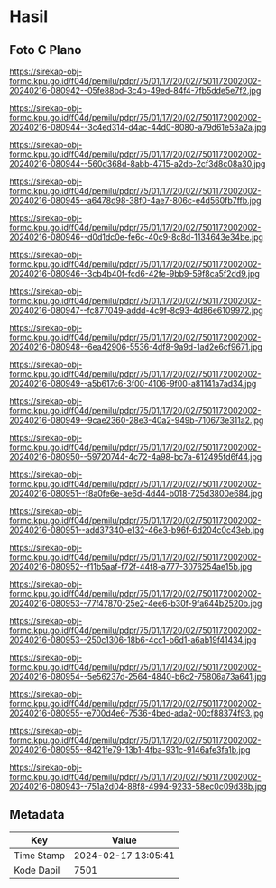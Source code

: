 # Hasil

## Foto C Plano

https://sirekap-obj-formc.kpu.go.id/f04d/pemilu/pdpr/75/01/17/20/02/7501172002002-20240216-080942--05fe88bd-3c4b-49ed-84f4-7fb5dde5e7f2.jpg

https://sirekap-obj-formc.kpu.go.id/f04d/pemilu/pdpr/75/01/17/20/02/7501172002002-20240216-080944--3c4ed314-d4ac-44d0-8080-a79d61e53a2a.jpg

https://sirekap-obj-formc.kpu.go.id/f04d/pemilu/pdpr/75/01/17/20/02/7501172002002-20240216-080944--560d368d-8abb-4715-a2db-2cf3d8c08a30.jpg

https://sirekap-obj-formc.kpu.go.id/f04d/pemilu/pdpr/75/01/17/20/02/7501172002002-20240216-080945--a6478d98-38f0-4ae7-806c-e4d560fb7ffb.jpg

https://sirekap-obj-formc.kpu.go.id/f04d/pemilu/pdpr/75/01/17/20/02/7501172002002-20240216-080946--d0d1dc0e-fe6c-40c9-8c8d-1134643e34be.jpg

https://sirekap-obj-formc.kpu.go.id/f04d/pemilu/pdpr/75/01/17/20/02/7501172002002-20240216-080946--3cb4b40f-fcd6-42fe-9bb9-59f8ca5f2dd9.jpg

https://sirekap-obj-formc.kpu.go.id/f04d/pemilu/pdpr/75/01/17/20/02/7501172002002-20240216-080947--fc877049-addd-4c9f-8c93-4d86e6109972.jpg

https://sirekap-obj-formc.kpu.go.id/f04d/pemilu/pdpr/75/01/17/20/02/7501172002002-20240216-080948--6ea42906-5536-4df8-9a9d-1ad2e6cf9671.jpg

https://sirekap-obj-formc.kpu.go.id/f04d/pemilu/pdpr/75/01/17/20/02/7501172002002-20240216-080949--a5b617c6-3f00-4106-9f00-a81141a7ad34.jpg

https://sirekap-obj-formc.kpu.go.id/f04d/pemilu/pdpr/75/01/17/20/02/7501172002002-20240216-080949--9cae2360-28e3-40a2-949b-710673e311a2.jpg

https://sirekap-obj-formc.kpu.go.id/f04d/pemilu/pdpr/75/01/17/20/02/7501172002002-20240216-080950--59720744-4c72-4a98-bc7a-612495fd6f44.jpg

https://sirekap-obj-formc.kpu.go.id/f04d/pemilu/pdpr/75/01/17/20/02/7501172002002-20240216-080951--f8a0fe6e-ae6d-4d44-b018-725d3800e684.jpg

https://sirekap-obj-formc.kpu.go.id/f04d/pemilu/pdpr/75/01/17/20/02/7501172002002-20240216-080951--add37340-e132-46e3-b96f-6d204c0c43eb.jpg

https://sirekap-obj-formc.kpu.go.id/f04d/pemilu/pdpr/75/01/17/20/02/7501172002002-20240216-080952--f11b5aaf-f72f-44f8-a777-3076254ae15b.jpg

https://sirekap-obj-formc.kpu.go.id/f04d/pemilu/pdpr/75/01/17/20/02/7501172002002-20240216-080953--77f47870-25e2-4ee6-b30f-9fa644b2520b.jpg

https://sirekap-obj-formc.kpu.go.id/f04d/pemilu/pdpr/75/01/17/20/02/7501172002002-20240216-080953--250c1306-18b6-4cc1-b6d1-a6ab19f41434.jpg

https://sirekap-obj-formc.kpu.go.id/f04d/pemilu/pdpr/75/01/17/20/02/7501172002002-20240216-080954--5e56237d-2564-4840-b6c2-75806a73a641.jpg

https://sirekap-obj-formc.kpu.go.id/f04d/pemilu/pdpr/75/01/17/20/02/7501172002002-20240216-080955--e700d4e6-7536-4bed-ada2-00cf88374f93.jpg

https://sirekap-obj-formc.kpu.go.id/f04d/pemilu/pdpr/75/01/17/20/02/7501172002002-20240216-080955--8421fe79-13b1-4fba-931c-9146afe3fa1b.jpg

https://sirekap-obj-formc.kpu.go.id/f04d/pemilu/pdpr/75/01/17/20/02/7501172002002-20240216-080943--751a2d04-88f8-4994-9233-58ec0c09d38b.jpg


## Metadata

| Key        | Value               |
| ---------- | ------------------- |
| Time Stamp | 2024-02-17 13:05:41 |
| Kode Dapil | 7501                |



